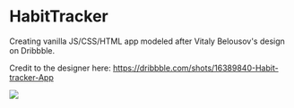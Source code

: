 # HabitTracker

Creating vanilla JS/CSS/HTML app modeled after Vitaly Belousov's design on Dribbble.

Credit to the designer here: https://dribbble.com/shots/16389840-Habit-tracker-App


<img src="https://cdn.dribbble.com/users/3550759/screenshots/16389840/media/8c6acb3bcd0c7a61a8d413d140926e63.png" />